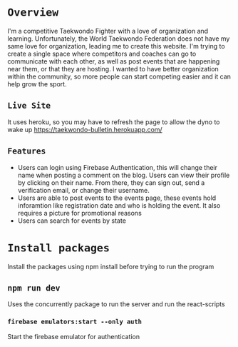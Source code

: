 # `Overview`
I'm a competitive Taekwondo Fighter with a love of organization and learning. Unfortunately, the World Taekwondo Federation does not have my same love for organization, leading me to create this website. I'm trying to create a single space where competitors and coaches can go to communicate with each other, as well as post events that are happening near them, or that they are hosting. I wanted to have better organization within the community, so more people can start competing easier and it can help grow the sport.

## `Live Site`
It uses heroku, so you may have to refresh the page to allow the dyno to wake up
https://taekwondo-bulletin.herokuapp.com/

## `Features`
* Users can login using Firebase Authentication, this will change their name when posting a comment on the blog. Users can view their profile by clicking on their name. From there, they can sign out, send a verification email, or change their username.
* Users are able to post events to the events page, these events hold inforamtion like registration date and who is holding the event. It also requires a picture for promotional reasons
* Users can search for events by state


# `Install packages`
Install the packages using npm install before trying to run the program

## `npm run dev`
Uses the concurrently package to run the server and run the react-scripts

### `firebase emulators:start --only auth`
Start the firebase emulator for authentication
